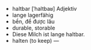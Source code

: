 - haltbar	[ˈhaltbaʁ]	Adjektiv
- lange lagerfähig
- bền, để được lâu
- durable, storable
- Diese Milch ist lange haltbar.
- halten (to keep)	—